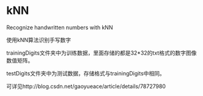 # kNN
Recognize handwritten numbers with kNN

使用kNN算法识别手写数字

trainingDigits文件夹中为训练数据，里面存储的都是32*32的txt格式的数字图像数值矩阵。

testDigits文件夹中为测试数据，存储格式与trainingDigits中相同。

可详见http://blog.csdn.net/gaoyueace/article/details/78727980
